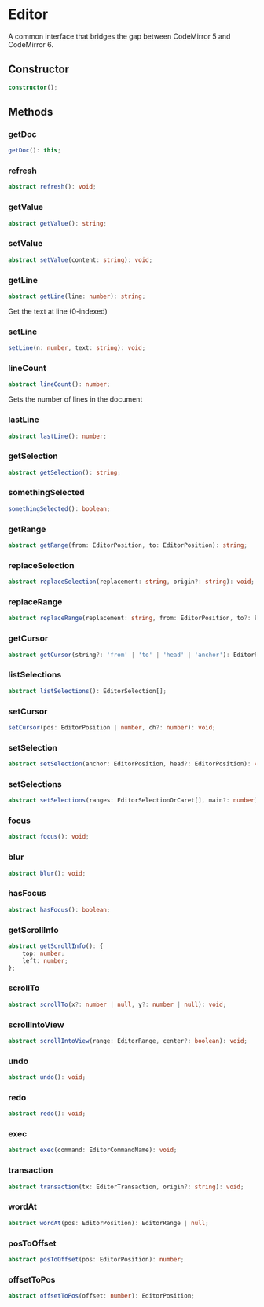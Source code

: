 # Editor

A common interface that bridges the gap between CodeMirror 5 and CodeMirror 6.

## Constructor

```ts
constructor();
```

## Methods

### getDoc

```ts
getDoc(): this;
```

### refresh

```ts
abstract refresh(): void;
```

### getValue

```ts
abstract getValue(): string;
```

### setValue

```ts
abstract setValue(content: string): void;
```

### getLine

```ts
abstract getLine(line: number): string;
```

Get the text at line (0-indexed)

### setLine

```ts
setLine(n: number, text: string): void;
```

### lineCount

```ts
abstract lineCount(): number;
```

Gets the number of lines in the document

### lastLine

```ts
abstract lastLine(): number;
```

### getSelection

```ts
abstract getSelection(): string;
```

### somethingSelected

```ts
somethingSelected(): boolean;
```

### getRange

```ts
abstract getRange(from: EditorPosition, to: EditorPosition): string;
```

### replaceSelection

```ts
abstract replaceSelection(replacement: string, origin?: string): void;
```

### replaceRange

```ts
abstract replaceRange(replacement: string, from: EditorPosition, to?: EditorPosition, origin?: string): void;
```

### getCursor

```ts
abstract getCursor(string?: 'from' | 'to' | 'head' | 'anchor'): EditorPosition;
```

### listSelections

```ts
abstract listSelections(): EditorSelection[];
```

### setCursor

```ts
setCursor(pos: EditorPosition | number, ch?: number): void;
```

### setSelection

```ts
abstract setSelection(anchor: EditorPosition, head?: EditorPosition): void;
```

### setSelections

```ts
abstract setSelections(ranges: EditorSelectionOrCaret[], main?: number): void;
```

### focus

```ts
abstract focus(): void;
```

### blur

```ts
abstract blur(): void;
```

### hasFocus

```ts
abstract hasFocus(): boolean;
```

### getScrollInfo

```ts
abstract getScrollInfo(): {
    top: number;
    left: number;
};
```

### scrollTo

```ts
abstract scrollTo(x?: number | null, y?: number | null): void;
```

### scrollIntoView

```ts
abstract scrollIntoView(range: EditorRange, center?: boolean): void;
```

### undo

```ts
abstract undo(): void;
```

### redo

```ts
abstract redo(): void;
```

### exec

```ts
abstract exec(command: EditorCommandName): void;
```

### transaction

```ts
abstract transaction(tx: EditorTransaction, origin?: string): void;
```

### wordAt

```ts
abstract wordAt(pos: EditorPosition): EditorRange | null;
```

### posToOffset

```ts
abstract posToOffset(pos: EditorPosition): number;
```

### offsetToPos

```ts
abstract offsetToPos(offset: number): EditorPosition;
```
